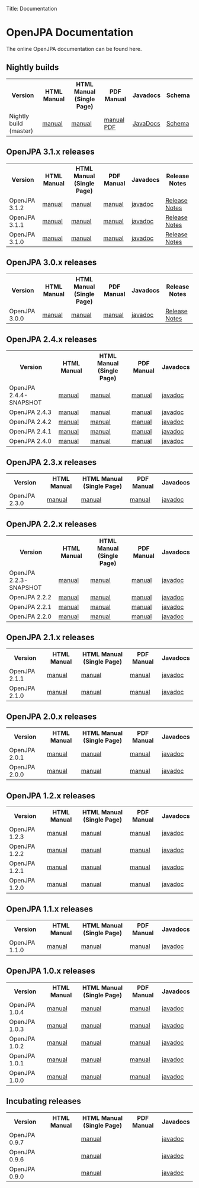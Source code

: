 Title: Documentation


<a name="Documentation-OpenJPADocumentation"></a>

# OpenJPA Documentation

The online OpenJPA documentation can be found here.

<a name="Documentation-Latest(3.1.3-SNAPSHOT)"></a>


## Nightly builds

<table>
<tr><th>Version</th><th> HTML Manual</th><th> HTML Manual (Single Page)</th><th>PDF Manual</th><th>Javadocs</th><th>Schema</th></tr>
<tr>
 <td class="border"> Nightly build (master)
 </td><td class="border"><a href="/builds/latest/docs/docbook/manual/main.html">manual</a>
 </td><td class="border"><a href="/builds/latest/docs/docbook/manual.html">manual</a>
 </td><td class="border"><a href="/builds/latest/docs/docbook/manual.pdf">manual PDF</a>
 </td><td class="border"><a href="/builds/latest/docs/javadoc/index.html">JavaDocs</a>
 </td><td class="border"><a href="/builds/latest/docs/schema/">Schema</a>
 </td></tr>
</table>


<a name="Documentation-OpenJPA3.0.xreleases"></a>

## OpenJPA 3.1.x releases

<table>
<tr><th>Version</th><th> HTML Manual</th><th> HTML Manual (Single Page)</th><th>PDF Manual</th><th>Javadocs</th><th>Release Notes</th></tr>
<tr><td class="border"> OpenJPA 3.1.2
 </td><td class="border"> <a href="/builds/3.1.2/apache-openjpa/docs/main.html">manual</a>
 </td><td class="border"> <a href="/builds/3.1.2/apache-openjpa/docs/manual.html">manual</a>
 </td><td class="border"> <a href="/builds/3.1.2/apache-openjpa/docs/manual.pdf">manual</a>
 </td><td class="border"> <a href="/builds/3.1.2/apidocs/index.html">javadoc</a>
 </td><td class="border"><A href="openjpa-3.1.x.html#changes-in-openjpa-312">Release Notes</A>
</td></tr>
<tr>
<tr><td class="border"> OpenJPA 3.1.1
 </td><td class="border"> <a href="/builds/3.1.1/apache-openjpa/docs/main.html">manual</a>
 </td><td class="border"> <a href="/builds/3.1.1/apache-openjpa/docs/manual.html">manual</a>
 </td><td class="border"> <a href="/builds/3.1.1/apache-openjpa/docs/manual.pdf">manual</a>
 </td><td class="border"> <a href="/builds/3.1.1/apidocs/index.html">javadoc</a>
 </td><td class="border"><A href="openjpa-3.1.x.html#changes-in-openjpa-311">Release Notes</A>
</td></tr>
<tr>
<tr><td class="border"> OpenJPA 3.1.0
 </td><td class="border"> <a href="/builds/3.1.0/apache-openjpa/docs/main.html">manual</a>
 </td><td class="border"> <a href="/builds/3.1.0/apache-openjpa/docs/manual.html">manual</a>
 </td><td class="border"> <a href="/builds/3.1.0/apache-openjpa/docs/manual.pdf">manual</a>
 </td><td class="border"> <a href="/builds/3.1.0/apidocs/index.html">javadoc</a>
 </td><td class="border"><A href="openjpa-3.1.x.html#changes-in-openjpa-310">Release Notes</A>
</td></tr>
<tr>
</table>

<a name="Documentation-OpenJPA3.0.xreleases"></a>

## OpenJPA 3.0.x releases

<table>
<tr><th> Version </th><th> HTML Manual </th><th> HTML Manual (Single Page) </th><th> PDF Manual </th><th>
Javadocs </th><th>Release Notes</th></tr>
<tr><td class="border"> OpenJPA 3.0.0
 </td><td class="border"> <a href="/builds/3.0.0/apache-openjpa/docs/main.html">manual</a>
 </td><td class="border"> <a href="/builds/3.0.0/apache-openjpa/docs/manual.html">manual</a>
 </td><td class="border"> <a href="/builds/3.0.0/apache-openjpa/docs/manual.pdf">manual</a>
 </td><td class="border"> <a href="/builds/3.0.0/apidocs/index.html">javadoc</a>
 </td><td class="border"> <A href="openjpa-3.0.x.html">Release Notes</A>
 </td></tr>
<tr>
</table>

<a name="Documentation-OpenJPA2.4.xreleases"></a>

## OpenJPA 2.4.x releases

<table>
<tr><th> Version </th><th> HTML Manual </th><th> HTML Manual (Single Page) </th><th> PDF Manual </th><th>
Javadocs </th></tr>
<tr><td class="border"> OpenJPA 2.4.4-SNAPSHOT
 </td><td class="border"> <a href="/builds/2.4.x/apache-openjpa/docs/main.html">manual</a>
 </td><td class="border"> <a href="/builds/2.4.x/apache-openjpa/docs/manual.html">manual</a>
 </td><td class="border"> <a href="/builds/2.4.x/apache-openjpa/docs/manual.pdf">manual</a>
 </td><td class="border"> <a href="/builds/2.4.x/apidocs/index.html">javadoc</a>
 </td></tr>
<tr><td class="border"> OpenJPA 2.4.3
 </td><td class="border"> <a href="/builds/2.4.3/apache-openjpa/docs/main.html">manual</a>
 </td><td class="border"> <a href="/builds/2.4.3/apache-openjpa/docs/manual.html">manual</a>
 </td><td class="border"> <a href="/builds/2.4.3/apache-openjpa/docs/manual.pdf">manual</a>
 </td><td class="border"> <a href="/builds/2.4.3/apidocs/index.html">javadoc</a>
 </td></tr>
<tr><td class="border"> OpenJPA 2.4.2
 </td><td class="border"> <a href="/builds/2.4.2/apache-openjpa/docs/main.html">manual</a>
 </td><td class="border"> <a href="/builds/2.4.2/apache-openjpa/docs/manual.html">manual</a>
 </td><td class="border"> <a href="/builds/2.4.2/apache-openjpa/docs/manual.pdf">manual</a>
 </td><td class="border"> <a href="/builds/2.4.2/apidocs/index.html">javadoc</a>
 </td></tr>
<tr><td class="border"> OpenJPA 2.4.1
 </td><td class="border"> <a href="/builds/2.4.1/apache-openjpa/docs/main.html">manual</a>
 </td><td class="border"> <a href="/builds/2.4.1/apache-openjpa/docs/manual.html">manual</a>
 </td><td class="border"> <a href="/builds/2.4.1/apache-openjpa/docs/manual.pdf">manual</a>
 </td><td class="border"> <a href="/builds/2.4.1/apidocs/index.html">javadoc</a>
 </td></tr>
<tr><td class="border"> OpenJPA 2.4.0
 </td><td class="border"> <a href="/builds/2.4.0/apache-openjpa/docs/main.html">manual</a>
 </td><td class="border"> <a href="/builds/2.4.0/apache-openjpa/docs/manual.html">manual</a>
 </td><td class="border"> <a href="/builds/2.4.0/apache-openjpa/docs/manual.pdf">manual</a>
 </td><td class="border"> <a href="/builds/2.4.0/apidocs/index.html">javadoc</a>
 </td></tr>
</table>

<a name="Documentation-OpenJPA2.3.xreleases"></a>

## OpenJPA 2.3.x releases

<table>
<tr><th> Version </th><th> HTML Manual </th><th> HTML Manual (Single Page) </th><th> PDF Manual </th><th>
Javadocs </th></tr>
<tr><td class="border"> OpenJPA 2.3.0
 </td><td class="border"> <a href="/builds/2.3.0/apache-openjpa/docs/main.html">manual</a>
 </td><td class="border"> <a href="/builds/2.3.0/apache-openjpa/docs/manual.html">manual</a>
 </td><td class="border"> <a href="/builds/2.3.0/apache-openjpa/docs/manual.pdf">manual</a>
 </td><td class="border"> <a href="/builds/2.3.0/apidocs/index.html">javadoc</a>
 </td></tr>
</table>

<a name="Documentation-OpenJPA2.2.xreleases"></a>

## OpenJPA 2.2.x releases

<!--
| Version | HTML Manual | HTML Manual (Single Page) | PDF Manual | Javadocs |
| ------- | ----------- | ------------------------- | ---------- | -------- |
| OpenJPA 2.2.1-SNAPSHOT | [manual](/builds/apache-openjpa-2.2.1-SNAPSHOT/docs/docbook/manual/main.html) | [manual](/builds/apache-openjpa-2.2.1-SNAPSHOT/docs/docbook/manual.html) | [manual](/builds/apache-openjpa-2.2.1-SNAPSHOT/docs/docbook/manual.pdf) | [javadoc](/builds/apache-openjpa-2.2.1-SNAPSHOT/docs/javadoc/index.html) |
| OpenJPA 2.2.0 | [manual](/builds/2.2.0/apache-openjpa/docs/main.html) | [manual](/builds/2.2.0/apache-openjpa/docs/manual.html) | [manual](/builds/2.2.0/apache-openjpa/docs/manual.pdf) | [javadoc](/builds/2.2.0/apidocs/index.html) |
-->

<table>
<tr><th> Version </th><th> HTML Manual </th><th> HTML Manual (Single Page) </th><th> PDF Manual </th><th>
Javadocs </th></tr>
<tr><td class="border"> OpenJPA 2.2.3-SNAPSHOT 
 </td><td class="border"> <a href="/builds/apache-openjpa-2.2.3-SNAPSHOT/docs/docbook/main.html">manual</a>
 </td><td class="border"> <a href="/builds/apache-openjpa-2.2.3-SNAPSHOT/docs/docbook/manual.html">manual</a>
 </td><td class="border"> <a href="/builds/apache-openjpa-2.2.3-SNAPSHOT/docs/docbook/manual.pdf">manual</a>
 </td><td class="border"> <a href="/builds/apache-openjpa-2.2.3-SNAPSHOT/docs/javadoc/index.html">javadoc</a>
 </td></tr>
<tr><td class="border"> OpenJPA 2.2.2
 </td><td class="border"> <a href="/builds/2.2.2/apache-openjpa/docs/main.html">manual</a>
 </td><td class="border"> <a href="/builds/2.2.2/apache-openjpa/docs/manual.html">manual</a>
 </td><td class="border"> <a href="/builds/2.2.2/apache-openjpa/docs/manual.pdf">manual</a>
 </td><td class="border"> <a href="/builds/2.2.2/apidocs/index.html">javadoc</a>
 </td></tr>
<tr><td class="border"> OpenJPA 2.2.1 
 </td><td class="border"> <a href="/builds/2.2.1/apache-openjpa/docs/main.html">manual</a>
 </td><td class="border"> <a href="/builds/2.2.1/apache-openjpa/docs/manual.html">manual</a>
 </td><td class="border"> <a href="/builds/2.2.1/apache-openjpa/docs/manual.pdf">manual</a>
 </td><td class="border"> <a href="/builds/2.2.1/apidocs/index.html">javadoc</a>
 </td></tr>
<tr><td class="border"> OpenJPA 2.2.0 
 </td><td class="border"> <a href="/builds/2.2.0/apache-openjpa/docs/main.html">manual</a>
 </td><td class="border"> <a href="/builds/2.2.0/apache-openjpa/docs/manual.html">manual</a>
 </td><td class="border"> <a href="/builds/2.2.0/apache-openjpa/docs/manual.pdf">manual</a>
 </td><td class="border"> <a href="/builds/2.2.0/apidocs/index.html">javadoc</a>
 </td></tr>
</table>


<a name="Documentation-OpenJPA2.1.xreleases"></a>

## OpenJPA 2.1.x releases

<table>
<tr><th> Version </th><th> HTML Manual </th><th> HTML Manual (Single Page) </th><th> PDF Manual </th><th>
Javadocs </th></tr>
<tr><td class="border"> OpenJPA 2.1.1
 </td><td class="border"> <a href="/builds/2.1.1/apache-openjpa/docs/main.html">manual</a>
 </td><td class="border"> <a href="/builds/2.1.1/apache-openjpa/docs/manual.html">manual</a>
 </td><td class="border"> <a href="/builds/2.1.1/apache-openjpa/docs/manual.pdf">manual</a>
 </td><td class="border"> <a href="/builds/2.1.1/apidocs/index.html">javadoc</a>
 </td></tr>
<tr><td class="border"> OpenJPA 2.1.0 
 </td><td class="border"> <a href="/builds/2.1.0/apache-openjpa-2.1.0/docs/manual/main.html">manual</a>
 </td><td class="border"> <a href="/builds/2.1.0/apache-openjpa-2.1.0/docs/manual/manual.html">manual</a>
 </td><td class="border"> <a href="/builds/2.1.0/apache-openjpa-2.1.0/docs/manual/manual.pdf">manual</a>
 </td><td class="border"> <a href="/builds/2.1.0/apache-openjpa-2.1.0/docs/javadoc/index.html">javadoc</a>
 </td></tr>
</table>

<a name="Documentation-OpenJPA2.0.xreleases"></a>

## OpenJPA 2.0.x releases

<table>
<tr><th> Version </th><th> HTML Manual </th><th> HTML Manual (Single Page) </th><th> PDF Manual </th><th>
Javadocs </th></tr>
<tr><td class="border"> OpenJPA 2.0.1
 </td><td class="border"> <a href="/builds/2.0.1/apache-openjpa-2.0.1/docs/manual/main.html">manual</a>
 </td><td class="border"> <a href="/builds/2.0.1/apache-openjpa-2.0.1/docs/manual/manual.html">manual</a>
 </td><td class="border"> <a href="/builds/2.0.1/apache-openjpa-2.0.1/docs/manual/manual.pdf">manual</a>
 </td><td class="border"> <a href="/builds/2.0.1/apache-openjpa-2.0.1/docs/javadoc/index.html">javadoc</a>
 </td></tr>
<tr><td class="border"> OpenJPA 2.0.0 
 </td><td class="border"> <a href="/builds/2.0.0/apache-openjpa-2.0.0/docs/manual/main.html">manual</a>
 </td><td class="border"> <a href="/builds/2.0.0/apache-openjpa-2.0.0/docs/manual/manual.html">manual</a>
 </td><td class="border"> <a href="/builds/2.0.0/apache-openjpa-2.0.0/docs/manual/manual.pdf">manual</a>
 </td><td class="border"> <a href="/builds/2.0.0/apache-openjpa-2.0.0/docs/javadoc/index.html">javadoc</a>
 </td></tr>
</table>


<a name="Documentation-OpenJPA1.2.xreleases"></a>

## OpenJPA 1.2.x releases

<table>
<tr><th> Version </th><th> HTML Manual </th><th> HTML Manual (Single Page) </th><th> PDF Manual </th><th>
Javadocs </th></tr>
<tr><td class="border"> OpenJPA 1.2.3
 </td><td class="border"> <a href="/builds/1.2.3/apache-openjpa/docs/index.html">manual</a>
 </td><td class="border"> <a href="/builds/1.2.3/apache-openjpa/docs/manual.html">manual</a>
 </td><td class="border"> <a href="/builds/1.2.3/apache-openjpa/docs/manual.pdf">manual</a>
 </td><td class="border"> <a href="/builds/1.2.3/apidocs/index.html">javadoc</a>
 </td></tr>
<tr><td class="border"> OpenJPA 1.2.2 
 </td><td class="border"> <a href="/builds/1.2.2/apache-openjpa-1.2.2/docs/manual/index.html">manual</a>
 </td><td class="border"> <a href="/builds/1.2.2/apache-openjpa-1.2.2/docs/manual/manual.html">manual</a> 
 </td><td class="border"> <a href="/builds/1.2.2/apache-openjpa-1.2.2/docs/manual/manual.pdf">manual</a> 
 </td><td class="border"> <a href="/builds/1.2.2/apache-openjpa-1.2.2/docs/javadoc/index.html">javadoc</a>
 </td></tr>
<tr><td class="border"> OpenJPA 1.2.1 
 </td><td class="border"> <a href="/builds/1.2.1/apache-openjpa-1.2.1/docs/manual/index.html">manual</a>
 </td><td class="border"> <a href="/builds/1.2.1/apache-openjpa-1.2.1/docs/manual/manual.html">manual</a>
 </td><td class="border"> <a href="/builds/1.2.1/apache-openjpa-1.2.1/docs/manual/manual.pdf">manual</a>
 </td><td class="border"> <a href="/builds/1.2.1/apache-openjpa-1.2.1/docs/javadoc/index.html">javadoc</a>
 </td></tr>
<tr><td class="border"> OpenJPA 1.2.0 
 </td><td class="border"> <a href="/builds/1.2.0/apache-openjpa-1.2.0/docs/manual/index.html">manual</a> 
 </td><td class="border"> <a href="/builds/1.2.0/apache-openjpa-1.2.0/docs/manual/manual.html">manual</a>
 </td><td class="border"> <a href="/builds/1.2.0/apache-openjpa-1.2.0/docs/manual/manual.pdf">manual</a>
 </td><td class="border"> <a href="/builds/1.2.0/apache-openjpa-1.2.0/docs/javadoc/index.html">javadoc</a> 
 </td></tr>
</table>

<a name="Documentation-OpenJPA1.1.xreleases"></a>

## OpenJPA 1.1.x releases

<table>
<tr><th> Version </th><th> HTML Manual </th><th> HTML Manual (Single Page) </th><th> PDF Manual </th><th>
Javadocs </th></tr>
<tr><td class="border"> OpenJPA 1.1.0 
 </td><td class="border"> <a href="/builds/1.1.0/apache-openjpa-1.1.0/docs/manual/index.html">manual</a>
 </td><td class="border"> <a href="/builds/1.1.0/apache-openjpa-1.1.0/docs/manual/manual.html">manual</a>
 </td><td class="border"> <a href="/builds/1.1.0/apache-openjpa-1.1.0/docs/manual/manual.pdf">manual</a>
 </td><td class="border"> <a href="/builds/1.1.0/apache-openjpa-1.1.0/docs/javadoc/index.html">javadoc</a>
 </td></tr>
</table>

<a name="Documentation-OpenJPA1.0.xreleases"></a>

## OpenJPA 1.0.x releases

<table>
<tr><th> Version </th><th> HTML Manual </th><th> HTML Manual (Single Page) </th><th> PDF Manual </th><th>
Javadocs </th></tr>
<tr><td class="border"> OpenJPA 1.0.4
 </td><td class="border"> <a href="/builds/1.0.4/apache-openjpa-1.0.4/docs/manual/index.html">manual</a>
 </td><td class="border"> <a href="/builds/1.0.4/apache-openjpa-1.0.4/docs/manual/manual.html">manual</a>
 </td><td class="border"> <a href="/builds/1.0.4/apache-openjpa-1.0.4/docs/manual/manual.pdf">manual</a>
 </td><td class="border"> <a href="/builds/1.0.4/apache-openjpa-1.0.4/docs/javadoc/index.html">javadoc</a>
 </td></tr>
<tr><td class="border"> OpenJPA 1.0.3 
 </td><td class="border"> <a href="/builds/1.0.3/apache-openjpa-1.0.3/docs/manual/index.html">manual</a>
 </td><td class="border"> <a href="/builds/1.0.3/apache-openjpa-1.0.3/docs/manual/manual.html">manual</a>
 </td><td class="border"> <a href="/builds/1.0.3/apache-openjpa-1.0.3/docs/manual/manual.pdf">manual</a>
 </td><td class="border"> <a href="/builds/1.0.3/apache-openjpa-1.0.3/docs/javadoc/index.html">javadoc</a> 
 </td></tr>
<tr><td class="border"> OpenJPA 1.0.2 
 </td><td class="border"> <a href="/builds/1.0.2/apache-openjpa-1.0.2/docs/manual/index.html">manual</a>
 </td><td class="border"> <a href="/builds/1.0.2/apache-openjpa-1.0.2/docs/manual/manual.html">manual</a>
 </td><td class="border"> <a href="/builds/1.0.2/apache-openjpa-1.0.2/docs/manual/manual.pdf">manual</a>
 </td><td class="border"> <a href="/builds/1.0.2/apache-openjpa-1.0.2/docs/javadoc/index.html">javadoc</a>
 </td></tr>
<tr><td class="border"> OpenJPA 1.0.1 
 </td><td class="border"> <a href="/builds/1.0.1/apache-openjpa-1.0.1/docs/manual/index.html">manual</a>
 </td><td class="border"> <a href="/builds/1.0.1/apache-openjpa-1.0.1/docs/manual/manual.html">manual</a>
 </td><td class="border"> <a href="/builds/1.0.1/apache-openjpa-1.0.1/docs/manual/manual.pdf">manual</a>
 </td><td class="border"> <a href="/builds/1.0.1/apache-openjpa-1.0.1/docs/javadoc/index.html">javadoc</a>
 </td></tr>
<tr><td class="border"> OpenJPA 1.0.0 
 </td><td class="border"> <a href="/builds/1.0.0/apache-openjpa-1.0.0/docs/manual/index.html">manual</a>
 </td><td class="border"> <a href="/builds/1.0.0/apache-openjpa-1.0.0/docs/manual/manual.html">manual</a>
 </td><td class="border"> <a href="/builds/1.0.0/apache-openjpa-1.0.0/docs/manual/manual.pdf">manual</a>
 </td><td class="border"> <a href="/builds/1.0.0/apache-openjpa-1.0.0/docs/javadoc/index.html">javadoc</a>
 </td></tr>
</table>

<a name="Documentation-Incubatingreleases"></a>

## Incubating releases

<table>
<tr><th> Version </th><th> HTML Manual </th><th> HTML Manual (Single Page) </th><th> PDF Manual </th><th>
Javadocs </th></tr>
<tr><td class="border"> OpenJPA 0.9.7 
 </td><td class="border"> </td><td class="border"> <a href="/docs/openjpa-0.9.7-incubating/manual/manual.html">manual</a>
 </td><td class="border"> </td><td class="border"> <a href="/docs/openjpa-0.9.7-incubating/javadoc/index.html">javadoc</a>
 </td></tr>
<tr><td class="border"> OpenJPA 0.9.6 
 </td><td class="border"> </td><td class="border"> <a href="/docs/openjpa-0.9.6-incubating/manual/manual.html">manual</a>
 </td><td class="border"> </td><td class="border"> <a href="/docs/openjpa-0.9.6-incubating/javadoc/index.html">javadoc</a>
 </td></tr>
<tr><td class="border"> OpenJPA 0.9.0 
 </td><td class="border"> </td><td class="border"> <a href="/docs/openjpa-0.9.0-incubating/manual/manual.html">manual</a>
 </td><td class="border"> </td><td class="border"> <a href="/docs/openjpa-0.9.0-incubating/javadoc/index.html">javadoc</a>
 </td></tr>
